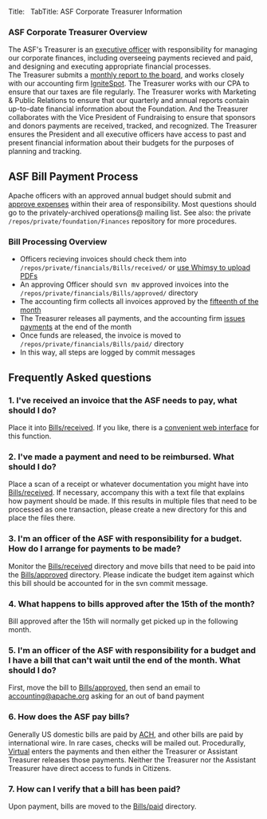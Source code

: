 Title: &nbsp;
TabTitle: ASF Corporate Treasurer Information
<!-- Licensed under ALv2 -->

<div class="panel panel-success">
  <div class="panel-heading">
    <h3 class="panel-title">ASF Corporate Treasurer Overview</h3>
  </div>
  <div class="panel-body">
    The ASF's Treasurer is an <a href="https://www.apache.org/foundation/#who-runs-the-asf">executive officer</a> with responsibility 
    for managing our corporate finances, including overseeing payments recieved and paid, and designing and executing appropriate financial processes.
    <br/>
    The Treasurer submits a <a href="https://whimsy.apache.org/board/minutes/Treasurer">monthly report to the board</a>, 
    and works closely with our accounting firm <a href="http://www.ignitespot.com/">IgniteSpot</a>.  The Treasurer works 
    with our CPA to ensure that our taxes are file regularly.  The Treasurer works with Marketing & Public Relations to ensure that
    our quarterly and annual reports contain up-to-date financial information about the Foundation.  And the Treasurer collaborates 
    with the Vice President of Fundraising to ensure that sponsors and donors payments are received, tracked, and recognized.  The Treasurer 
    ensures the President and all executive officers have access to past and present financial information about their budgets for the 
    purposes of planning and tracking.
  </div>
</div>

<div class="panel panel-info">
  <div class="panel-heading">
    <h2 class="panel-title">ASF Bill Payment Process</h2>
  </div>
  <div class="panel-body">
    <p>Apache officers with an approved annual budget should submit 
      and <a href="#q3">approve expenses</a> within their area of responsibility.
      Most questions should go to the <span class="text-primary">privately-archived operations@ mailing list</span>.
      See also: the private <code>/repos/private/foundation/Finances</code> repository for more procedures.
    </p>
    <h3>Bill Processing Overview</h3>
    <ul>
      <li>Officers recieving invoices should check them into <code>/repos/private/financials/Bills/received/</code> or <a href="#q1">use Whimsy to upload PDFs</a></li>
      <li>An approving Officer should <kbd>svn mv</kbd> approved invoices into the <code>/repos/private/financials/Bills/approved/</code> directory</li>
      <li>The accounting firm collects all invoices approved by the <a href="#q4">fifteenth of the month</a></li>
      <li>The Treasurer releases all payments, and the accounting firm <a href="#q6">issues payments</a> at the end of the month</li>
      <li>Once funds are released, the invoice is moved to <code>/repos/private/financials/Bills/paid/</code> directory</li>
      <li>In this way, all steps are logged by commit messages</li>
    </ul>
  </div>
</div>

## Frequently Asked questions

<h3 id="q1">1. I've received an invoice that the ASF needs to pay, what
      should I do?</h3>
<p>Place it into
  <a href="https://svn.apache.org/repos/private/financials/Bills/received">Bills/received</a>.
  If you like, there is a 
  <a href="https://whimsy.apache.org/treasurer/bill-upload">convenient web interface</a>
  for this function.</p>
<h3 id="q2">2. I've made a payment and need to be reimbursed.  What should
  I do?</h3>
<p>Place a scan of a receipt or whatever documentation you might have into
  <a href="https://svn.apache.org/repos/private/financials/Bills/received">Bills/received</a>.
  If necessary, accompany this with a text file that explains how payment
  should be made.  If this results in multiple files that need to be
  processed as one transaction, please create a new directory for this and
  place the files there.</p>
<h3 id="q3">3. I'm an officer of the ASF with responsibility for a budget.
  How do I arrange for payments to be made?</h3>
<p>Monitor the 
  <a href="https://svn.apache.org/repos/private/financials/Bills/received">Bills/received</a>
  directory and move bills that need to be paid into the
  <a href="https://svn.apache.org/repos/private/financials/Bills/approved">Bills/approved</a>
  directory.  Please indicate the budget item against which this bill
  should be accounted for in the svn commit message.</p>
<h3 id="q4">4. What happens to bills approved after the 15th of the month?</h3>
<p>Bill approved after the 15th will normally get picked up in the
  following month.</p>
<h3 id="q5">5. I'm an officer of the ASF with responsibility for a budget
  and I have a bill that can't wait until the end of the month.  What
  should I do?</h3>
<p>First, move the bill to 
  <a href="https://svn.apache.org/repos/private/financials/Bills/approved">Bills/approved</a>,
  then send an email to
  <a href="mailto:accounting@apache.org">accounting@apache.org</a>
  asking for an out of band payment</p>
<h3 id="q6">6. How does the ASF pay bills?</h3>
<p>Generally US domestic bills are paid by
  <a href="http://en.wikipedia.org/wiki/Automated_Clearing_House">ACH</a>,
  and other bills are paid
  by international wire.  In rare cases, checks will be mailed out.
  Procedurally, <a href="http://www.virtualmgmt.com/">Virtual</a>
  enters the payments and then either the Treasurer
  or Assistant Treasurer releases those payments.  Neither the Treasurer
  nor the Assistant Treasurer have direct access to funds in Citizens.</p>
<h3 id="q7">7. How can I verify that a bill has been paid?</h3>
<p>Upon payment, bills are moved to the
  <a href="https://svn.apache.org/repos/private/financials/Bills/paid">Bills/paid</a>
  directory.
</p>
</div>


